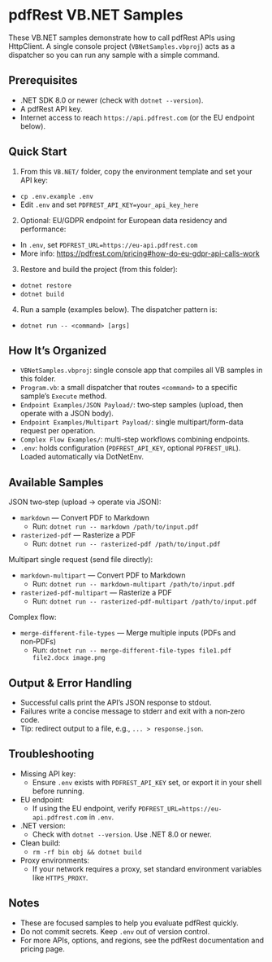 # pdfRest VB.NET Samples

These VB.NET samples demonstrate how to call pdfRest APIs using HttpClient. A single console project (`VBNetSamples.vbproj`) acts as a dispatcher so you can run any sample with a simple command.

## Prerequisites
- .NET SDK 8.0 or newer (check with `dotnet --version`).
- A pdfRest API key.
- Internet access to reach `https://api.pdfrest.com` (or the EU endpoint below).

## Quick Start
1) From this `VB.NET/` folder, copy the environment template and set your API key:
- `cp .env.example .env`
- Edit `.env` and set `PDFREST_API_KEY=your_api_key_here`

2) Optional: EU/GDPR endpoint for European data residency and performance:
- In `.env`, set `PDFREST_URL=https://eu-api.pdfrest.com`
- More info: https://pdfrest.com/pricing#how-do-eu-gdpr-api-calls-work

3) Restore and build the project (from this folder):
- `dotnet restore`
- `dotnet build`

4) Run a sample (examples below). The dispatcher pattern is:
- `dotnet run -- <command> [args]`

## How It’s Organized
- `VBNetSamples.vbproj`: single console app that compiles all VB samples in this folder.
- `Program.vb`: a small dispatcher that routes `<command>` to a specific sample’s `Execute` method.
- `Endpoint Examples/JSON Payload/`: two‑step samples (upload, then operate with a JSON body).
- `Endpoint Examples/Multipart Payload/`: single multipart/form-data request per operation.
- `Complex Flow Examples/`: multi-step workflows combining endpoints.
- `.env`: holds configuration (`PDFREST_API_KEY`, optional `PDFREST_URL`). Loaded automatically via DotNetEnv.

## Available Samples
JSON two‑step (upload → operate via JSON):
- `markdown` — Convert PDF to Markdown
  - Run: `dotnet run -- markdown /path/to/input.pdf`
- `rasterized-pdf` — Rasterize a PDF
  - Run: `dotnet run -- rasterized-pdf /path/to/input.pdf`

Multipart single request (send file directly):
- `markdown-multipart` — Convert PDF to Markdown
  - Run: `dotnet run -- markdown-multipart /path/to/input.pdf`
- `rasterized-pdf-multipart` — Rasterize a PDF
  - Run: `dotnet run -- rasterized-pdf-multipart /path/to/input.pdf`

Complex flow:
- `merge-different-file-types` — Merge multiple inputs (PDFs and non‑PDFs)
  - Run: `dotnet run -- merge-different-file-types file1.pdf file2.docx image.png`

## Output & Error Handling
- Successful calls print the API’s JSON response to stdout.
- Failures write a concise message to stderr and exit with a non‑zero code.
- Tip: redirect output to a file, e.g., `... > response.json`.

## Troubleshooting
- Missing API key:
  - Ensure `.env` exists with `PDFREST_API_KEY` set, or export it in your shell before running.
- EU endpoint:
  - If using the EU endpoint, verify `PDFREST_URL=https://eu-api.pdfrest.com` in `.env`.
- .NET version:
  - Check with `dotnet --version`. Use .NET 8.0 or newer.
- Clean build:
  - `rm -rf bin obj && dotnet build`
- Proxy environments:
  - If your network requires a proxy, set standard environment variables like `HTTPS_PROXY`.

## Notes
- These are focused samples to help you evaluate pdfRest quickly.
- Do not commit secrets. Keep `.env` out of version control.
- For more APIs, options, and regions, see the pdfRest documentation and pricing page.
